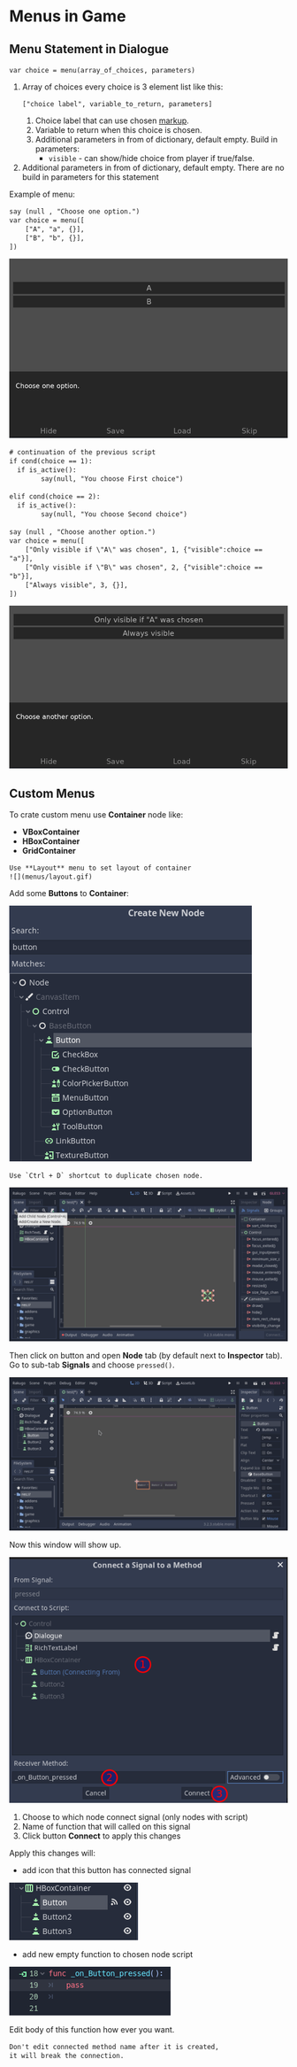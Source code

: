 # Menus in Game

## Menu Statement in Dialogue

```gdscript
var choice = menu(array_of_choices, parameters)
```

1. Array of choices every choice is 3 element list like this:
   ```gdscript
   ["choice label", variable_to_return, parameters]
   ```
   1. Choice label that can use chosen [markup](text.md).
   1. Variable to return when this choice is chosen.
   1. Additional parameters in from of dictionary, default empty. Build in parameters:
      - `visible` - can show/hide choice from player if true/false.
1. Additional parameters in from of dictionary, default empty.
   There are no build in parameters for this statement

Example of menu:

```gdscript
say (null , "Choose one option.")
var choice = menu([
    ["A", "a", {}],
    ["B", "b", {}],
])
```

![](menus/dialogue_menu1.png)

```gdscript
# continuation of the previous script
if cond(choice == 1):
  if is_active():
        say(null, "You choose First choice")

elif cond(choice == 2):
  if is_active():
        say(null, "You choose Second choice")

say (null , "Choose another option.")
var choice = menu([
    ["Only visible if \"A\" was chosen", 1, {"visible":choice == "a"}],
    ["Only visible if \"B\" was chosen", 2, {"visible":choice == "b"}],
    ["Always visible", 3, {}],
])
```

![](menus/dialogue_menu2.png)

## Custom Menus

To crate custom menu use **Container** node like:

- **VBoxContainer**
- **HBoxContainer**
- **GridContainer**

```{tip}
Use **Layout** menu to set layout of container
![](menus/layout.gif)
```

Add some **Buttons** to **Container**:

![](menus/button_types.png)

```{tip}
Use `Ctrl + D` shortcut to duplicate chosen node.
```

![](menus/buttons.gif)

Then click on button and open **Node** tab (by default next to **Inspector** tab).
Go to sub-tab **Signals** and choose `pressed()`.

![](menus/signal-p1.gif)

Now this window will show up.

![](menus/signal-p2.png)

1. Choose to which node connect signal (only nodes with script)
1. Name of function that will called on this signal
1. Click button **Connect** to apply this changes

Apply this changes will:

- add icon that this button has connected signal

![](menus/signal-p3.png)

- add new empty function to chosen node script

![](menus/signal-p4.png)

Edit body of this function how ever you want.

```{note}
Don't edit connected method name after it is created,
it will break the connection.
```
